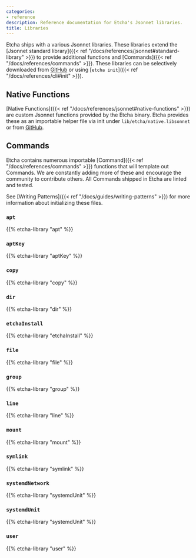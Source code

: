 ```yaml
---
categories:
- reference
description: Reference documentation for Etcha's Jsonnet libraries.
title: Libraries
---
```


Etcha ships with a various Jsonnet libraries.  These libraries extend the [Jsonnet standard library]({{< ref "/docs/references/jsonnet#standard-library" >}}) to provide additional functions and [Commands]({{< ref "/docs/references/commands" >}}).  These libraries can be selectively downloaded from [GitHub](https://github.com/candiddev/etcha/tree/main/go/initdir/lib/etcha) or using [`etcha init`]({{< ref "/docs/references/cli#init" >}}).

## Native Functions

[Native Functions]({{< ref "/docs/references/jsonnet#native-functions" >}}) are custom Jsonnet functions provided by the Etcha binary.  Etcha provides these as an importable helper file via init under `lib/etcha/native.libsonnet` or from [GitHub](https://github.com/candiddev/shared/go/jsonnet/native.libsonnet).

## Commands

Etcha contains numerous importable [Command]({{< ref "/docs/references/commands" >}}) functions that will template out Commands.  We are constantly adding more of these and encourage the community to contribute others.  All Commands shipped in Etcha are linted and tested.

See [Writing Patterns]({{< ref "/docs/guides/writing-patterns" >}}) for more information about initializing these files.

### `apt`
{{% etcha-library "apt" %}}

### `aptKey`
{{% etcha-library "aptKey" %}}

### `copy`
{{% etcha-library "copy" %}}

### `dir`
{{% etcha-library "dir" %}}

### `etchaInstall`
{{% etcha-library "etchaInstall" %}}

### `file`
{{% etcha-library "file" %}}

### `group`
{{% etcha-library "group" %}}

### `line`
{{% etcha-library "line" %}}

### `mount`
{{% etcha-library "mount" %}}

### `symlink`
{{% etcha-library "symlink" %}}

### `systemdNetwork`
{{% etcha-library "systemdUnit" %}}

### `systemdUnit`
{{% etcha-library "systemdUnit" %}}

### `user`
{{% etcha-library "user" %}}
